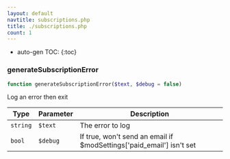 ```yaml
---
layout: default
navtitle: subscriptions.php
title: ./subscriptions.php
count: 1
---
```

* auto-gen TOC:
{:toc}
### generateSubscriptionError

```php
function generateSubscriptionError($text, $debug = false)
```
Log an error then exit



Type|Parameter|Description
---|---|---
`string`|`$text`|The error to log
`bool`|`$debug`|If true, won't send an email if $modSettings['paid_email'] isn't set

